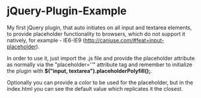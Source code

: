 # jQuery-Plugin-Example
My first jQuery plugin, that auto initiates on all input and textarea elements, to provide placeholder functionality to browsers, which do not support it natively, for example - IE6-IE9 (http://caniuse.com/#feat=input-placeholder).

In order to use it, just import the .js file and provide the placeholder attribute as normally via the "placeholder=''" 
attribute tag and remember to initialize the plugin with **$("input, textarea").placeholderPolyfill();**.

Optionally you can provide a color to be used for the placeholder, but in the index.html you can see the default value which replicates
it the closest.
